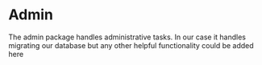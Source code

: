 # Admin

The admin package handles administrative tasks. In our case it handles migrating our database but
any other helpful functionality could be added here
